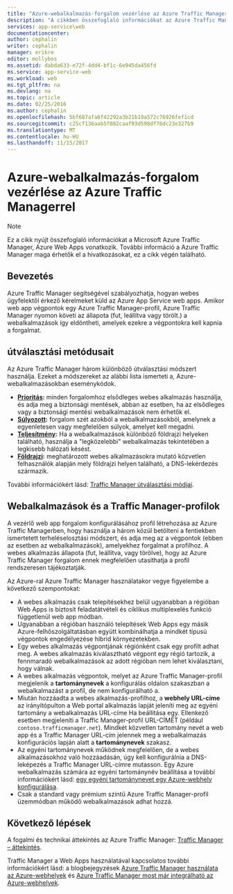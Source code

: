 ```yaml
---
title: "Azure-webalkalmazás-forgalom vezérlése az Azure Traffic Managerrel"
description: "A cikkben összefoglaló információkat az Azure Traffic Manager, az Azure web apps vonatkozik."
services: app-service\web
documentationcenter: 
author: cephalin
writer: cephalin
manager: erikre
editor: mollybos
ms.assetid: dabda633-e72f-4dd4-bf1c-6e945da456fd
ms.service: app-service-web
ms.workload: web
ms.tgt_pltfrm: na
ms.devlang: na
ms.topic: article
ms.date: 02/25/2016
ms.author: cephalin
ms.openlocfilehash: 5bf687afa8f42292a3b21b19a572c76926fef1cd
ms.sourcegitcommit: c25cf136aab5f082caaf93d598df78dc23e327b9
ms.translationtype: MT
ms.contentlocale: hu-HU
ms.lasthandoff: 11/15/2017
---
```

# <a name="controlling-azure-web-app-traffic-with-azure-traffic-manager"></a>Azure-webalkalmazás-forgalom vezérlése az Azure Traffic Managerrel
> [!NOTE]
> Ez a cikk nyújt összefoglaló információkat a Microsoft Azure Traffic Manager, Azure Web Apps vonatkozik. További információ a Azure Traffic Manager maga érhetők el a hivatkozásokat, ez a cikk végén található.
> 
> 

## <a name="introduction"></a>Bevezetés
Azure Traffic Manager segítségével szabályozhatja, hogyan webes ügyfelektől érkező kérelmeket küld az Azure App Service web apps. Amikor web app végpontok egy Azure Traffic Manager-profil, Azure Traffic Manager nyomon követi az állapota (fut, leállítva vagy törölt.) a webalkalmazások így eldöntheti, amelyek ezekre a végpontokra kell kapnia a forgalmat.

## <a name="routing-methods"></a>útválasztási metódusait
Az Azure Traffic Manager három különböző útválasztási módszert használja. Ezeket a módszereket az alábbi lista ismerteti a, Azure-webalkalmazásokban eseménykódok.

* **[Prioritás](#priority):** minden forgalomhoz elsődleges webes alkalmazás használja, és adja meg a biztonsági mentések, abban az esetben, ha az elsődleges vagy a biztonsági mentési webalkalmazások nem érhetők el.
* **[Súlyozott](#weighted):** forgalom szét azokból a webalkalmazásokból, amelynek a egyenletesen vagy megfelelően súlyok, amelyet kell megadni.
* **[Teljesítmény](#performance):** Ha a webalkalmazások különböző földrajzi helyeken található, használja a "legközelebbi" webalkalmazás tekintetében a legkisebb hálózati késést.
* **[Földrajzi](#geographic):** meghatározott webes alkalmazásokra mutató közvetlen felhasználók alapján mely földrajzi helyen található, a DNS-lekérdezés származik. 

További információkért lásd: [Traffic Manager útválasztási módjai](../traffic-manager/traffic-manager-routing-methods.md).

## <a name="web-apps-and-traffic-manager-profiles"></a>Webalkalmazások és a Traffic Manager-profilok
A vezérlő web app forgalom konfigurálásához profil létrehozása az Azure Traffic Managerben, hogy használja a három közül betölteni a fentiekben ismertetett terheléselosztási módszert, és adja meg az a végpontok (ebben az esetben az webalkalmazások), amelyekhez forgalmat a profilhoz. A webes alkalmazás állapota (fut, leállítva, vagy törölve), hogy az Azure Traffic Manager forgalom ennek megfelelően utasíthatja a profil rendszeresen tájékoztatják.

Az Azure-ral Azure Traffic Manager használatakor vegye figyelembe a következő szempontokat:

* A webes alkalmazás csak telepítésekhez belül ugyanabban a régióban Web Apps is biztosít feladatátvételi és ciklikus multiplexelés funkció függetlenül web app módban.
* Ugyanabban a régióban használó telepítések Web Apps egy másik Azure-felhőszolgáltatásban együtt kombinálhatja a mindkét típusú végpontok engedélyezése hibrid környezetekben.
* Egy webes alkalmazás végpontjának régiónként csak egy profilt adhat meg. A webes alkalmazás kiválasztható végpont egy régió tartozik, a fennmaradó webalkalmazások az adott régióban nem lehet kiválasztani, hogy válnak.
* A webes alkalmazás végpontok, melyet az Azure Traffic Manager-profil megjelenik a **tartománynevek** a konfigurálás oldalon szakaszban a webalkalmazást a profil, de nem konfigurálható a.
* Miután hozzáadta a webes alkalmazás-profilhoz, a **webhely URL-címe** az irányítópulton a Web portal alkalmazás lapját jeleníti meg az egyéni tartomány a webalkalmazás URL-címe Ha beállítása egy. Ellenkező esetben megjeleníti a Traffic Manager-profil URL-CÍMÉT (például `contoso.trafficmanager.net`). Mindkét közvetlen tartomány nevét a web app és a Traffic Manager URL-cím jelennek meg a webalkalmazás konfigurációs lapján alatt a **tartománynevek** szakasz.
* Az egyéni tartománynevek működnek megfelelően, de a webes alkalmazásokhoz való hozzáadásán, úgy kell konfigurálnia a DNS-leképezés a Traffic Manager URL-címre mutasson. Egy Azure webalkalmazás számára az egyéni tartománynév beállítása a további információkért lásd: [egy egyéni tartománynevet egy Azure-webhely konfigurálása](app-service-web-tutorial-custom-domain.md).
* Csak a standard vagy prémium szintű Azure Traffic Manager-profil üzemmódban működő webalkalmazások adhat hozzá.

## <a name="next-steps"></a>Következő lépések
A fogalmi és technikai áttekintés az Azure Traffic Manager: [Traffic Manager – áttekintés](../traffic-manager/traffic-manager-overview.md).

Traffic Manager a Web Apps használatával kapcsolatos további információkért lásd: a blogbejegyzések [Azure Traffic Manager használata az Azure-webhelyek](http://blogs.msdn.com/b/waws/archive/2014/03/18/using-windows-azure-traffic-manager-with-waws.aspx) és [Azure Traffic Manager most már integrálható az Azure-webhelyek](https://azure.microsoft.com/blog/2014/03/27/azure-traffic-manager-can-now-integrate-with-azure-web-sites/).

